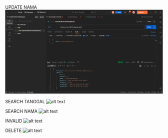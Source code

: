 UPDATE NAMA
![alt text](Tugas/ss/Tugas5/UPDATE%20NAMA.png)

SEARCH TANGGAL
![alt text](Tugas/ss/Tugas5/SEARCH%20TANGGAL.png.png)

SEARCH NAMA
![alt text](Tugas/ss/Tugas5/SEARCH%20NAMA.png.png)

INVALID
![alt text](Tugas/ss/Tugas5/INVALID.png.png)

DELETE
![alt text](Tugas/ss/Tugas5/DELETE.png.png)